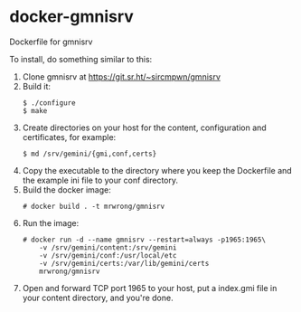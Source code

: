 # docker-gmnisrv
Dockerfile for gmnisrv

To install, do something similar to this:

1. Clone gmnisrv at https://git.sr.ht/~sircmpwn/gmnisrv
2. Build it:
    ```
    $ ./configure
    $ make
    ```
3. Create directories on your host for the content, configuration and certificates, for example:
    ```
    $ md /srv/gemini/{gmi,conf,certs}
    ```
4. Copy the executable to the directory where you keep the Dockerfile and the example ini file to your conf directory.
5. Build the docker image:
    ```
    # docker build . -t mrwrong/gmnisrv
    ```
6. Run the image:
    ```
    # docker run -d --name gmnisrv --restart=always -p1965:1965\
        -v /srv/gemini/content:/srv/gemini
        -v /srv/gemini/conf:/usr/local/etc
        -v /srv/gemini/certs:/var/lib/gemini/certs
        mrwrong/gmnisrv
    ```
7. Open and forward TCP port 1965 to your host, put a index.gmi file in your content directory, and you're done.

